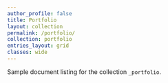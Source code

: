 ```yaml
---
author_profile: false
title: Portfolio
layout: collection
permalink: /portfolio/
collection: portfolio
entries_layout: grid
classes: wide
---
```

Sample document listing for the collection `_portfolio`.
